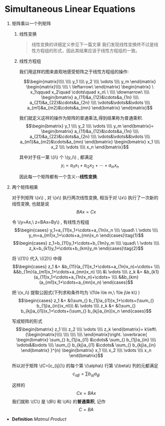 # Simultaneous Linear Equations

1. 矩阵乘以一个列矩阵

    1. 线性变换

        > 线性变换的详细定义参见下一篇文章
        我们发现线性变换终不过是线性方程组的形式，因此其结果应该于线性方程组的一致。

    2. 线性方程组

        我们用这样的图来直观地感受矩阵之于线性方程组的操作:

        $$\begin{matrix}\\\\ \\\\ y_1 \\\\ y_2 \\\\ \vdots \\\\ y_m
        \end{matrix}
        \begin{matrix}\\\\ \\\\ \ \leftarrow\ \end{matrix}
        \begin{matrix}
          \ x_1\qquad x_2\quad \cdots\quad x_n\ \ \\\\
          \downarrow\ \\\\
        \begin{bmatrix}
          a_{11}&a_{12}&\cdots&a_{1n} \\\\
          a_{21}&a_{22}&\cdots&a_{2n} \\\\
          \vdots&\vdots&&\vdots \\\\
          a_{m1}&a_{m2}&\cdots&a_{mn}
        \end{bmatrix}
        \end{matrix}$$

        我们就定义这样的操作为矩阵的普通乘法,得到结果称为普通乘积.
        $$\begin{bmatrix}
        y_1 \\\\ y_2 \\\\ \vdots \\\\ y_m
        \end{bmatrix}=
        \begin{bmatrix}
          a_{11}&a_{12}&\cdots&a_{1n} \\\\
          a_{21}&a_{22}&\cdots&a_{2n} \\\\
          \vdots&\vdots&&\vdots \\\\
          a_{m1}&a_{m2}&\cdots&a_{mn}
        \end{bmatrix}
        \begin{bmatrix}
          x_1 \\\\ x_2 \\\\ \vdots \\\\ x_n
        \end{bmatrix}$$

        其中对于任一第 \\(i\\) 个 \\(y_i\\) , 都满足
        $$y_i=a_{i1}x_1+a_{i2}x_2+\cdots+a_{in}x_n$$

        因此每一个矩阵都有一个含义--**线性变换**.

2. 两个矩阵相乘

    对于列矩阵 \\(x\\) , 对 \\(x\\) 执行两次线性变换, 相当于对 \\(x\\) 执行了一次新的线性变换, 也就是说
    $$BAx=Cx$$

    令 \\(y=Ax,\ z=BAx=By\\) , 有线性方程组
    $$\begin{cases}
      y_1=a_{11}x_1+\cdots+a_{1n}x_n \\\\
      \quad\ \ \vdots \\\\
      y_m=a_{m1}x_1+\cdots+a_{mn}x_n
    \end{cases}\tag{1}$$
    $$\begin{cases}
      z_1=b_{11}y_1+\cdots+b_{1m}y_m \\\\
      \quad\ \ \vdots \\\\
      z_k=b_{k1}y_1+\cdots+b_{km}y_m
    \end{cases}\tag{2}$$

    将 \\((1)\\) 代入 \\((2)\\) 中得
    $$\begin{cases}
      z_1 &= &b_{11}(a_{11}x_1+\cdots+a_{1n}x_n)+\cdots+ \\\\
      &&b_{1m}(a_{m1}x_1+\cdots+a_{mn}x_n) \\\\
      &\ \vdots \\\\
      z_k &= &b_{k1}(a_{11}x_1+\cdots+a_{1n}x_n)+\cdots+ \\\\
      &&b_{km}(a_{m1}x_1+\cdots+a_{mn}x_n)
    \end{cases}$$

    把 \\(x_i\\) 提取公因式(下列求和条件均为 \\(1\le i\le m,\ 1\le j\le k\\) )
    $$\begin{cases}
      z_1 &= &(\sum_{} b_{1j}a_{i1})x_1+\cdots+(\sum_{} b_{1j}a_{in})x_n\\\\
      &\ \vdots \\\\
      z_k &= &(\sum_{} b_{kj}a_{i1})x_1+\cdots+(\sum_{} b_{kj}a_{in})x_n
    \end{cases}$$

    写成矩阵的形式
    $$\begin{bmatrix}
        z_1 \\\\ z_2 \\\\ \vdots \\\\ z_k
    \end{bmatrix}=
    k\left\{\begin{matrix}\\\\ \\\\ \\\\ \\\\
    \end{matrix}\right.
    \overbrace{
    \begin{bmatrix}
      \sum_{} b_{1j}a_{i1} &\cdots& \sum_{} b_{1j}a_{in} \\\\
      \vdots&&\vdots \\\\
      \sum_{} b_{kj}a_{i1} &\cdots& \sum_{} b_{kj}a_{in}
    \end{bmatrix}
    }^{n}
    \begin{bmatrix}
      x_1 \\\\ x_2 \\\\ \vdots \\\\ x_n
    \end{bmatrix}$$

    所以对于矩阵 \\(C=[c_{ij}]\\) 的每个第 \\(\alpha\\) 行第 \\(\beta\\) 列的元都满足
    $$c_{\alpha \beta}=\sum_{} b_{\alpha j}a_{i \beta}$$

    这样的 $$Cx=BAx$$
    我们就称 \\(C\\) 是 \\(B\\) 和 \\(A\\) 的**普通乘积**, 记作
    $$C=BA$$

- **Definition** *Matmul Product*